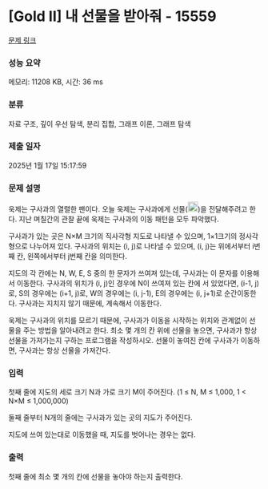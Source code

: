 # [Gold II] 내 선물을 받아줘 - 15559 

[문제 링크](https://www.acmicpc.net/problem/15559) 

### 성능 요약

메모리: 11208 KB, 시간: 36 ms

### 분류

자료 구조, 깊이 우선 탐색, 분리 집합, 그래프 이론, 그래프 탐색

### 제출 일자

2025년 1월 17일 15:17:59

### 문제 설명

<p>욱제는 구사과의 열렬한 팬이다. 오늘 욱제는 구사과에게 선물(<img alt="" class="no-responsive" src="https://onlinejudgeimages.s3-ap-northeast-1.amazonaws.com/problem/15559/1.png" style="height:20px; width:20px">)을 전달해주려고 한다. 지난 며칠간의 관찰 끝에 욱제는 구사과의 이동 패턴을 모두 파악했다.</p>

<p>구사과가 있는 곳은 N×M 크기의 직사각형 지도로 나타낼 수 있으며, 1×1크기의 정사각형으로 나누어져 있다. 구사과의 위치는 (i, j)로 나타낼 수 있으며, (i, j)는 위에서부터 i번째 칸, 왼쪽에서부터 j번째 칸을 의미한다.</p>

<p>지도의 각 칸에는 N, W, E, S 중의 한 문자가 쓰여져 있는데, 구사과는 이 문자를 이용해서 이동한다. 구사과의 위치가 (i, j)인 경우에 N이 쓰여져 있는 칸에 서 있었다면, (i-1, j)로, S의 경우에는 (i+1, j)로, W의 경우에는 (i, j-1), E의 경우에는 (i, j+1)로 순간이동한다. 구사과는 지치지 않기 때문에, 계속해서 이동한다.</p>

<p>욱제는 구사과의 위치를 모르기 때문에, 구사과가 이동을 시작하는 위치와 관계없이 선물을 주는 방법을 알아내려고 한다. 최소 몇 개의 칸 위에 선물을 놓으면, 구사과가 항상 선물을 가져가는지 구하는 프로그램을 작성하시오. 선물이 놓여진 칸에 구사과가 이동하면, 구사과는 항상 선물을 가져간다.</p>

### 입력 

 <p>첫째 줄에 지도의 세로 크기 N과 가로 크기 M이 주어진다. (1 ≤ N, M ≤ 1,000, 1 < N×M ≤ 1,000,000)</p>

<p>둘째 줄부터 N개의 줄에는 구사과가 있는 곳의 지도가 주어진다. </p>

<p>지도에 쓰여 있는대로 이동했을 때, 지도를 벗어나는 경우는 없다.</p>

### 출력 

 <p>첫째 줄에 최소 몇 개의 칸에 선물을 놓아야 하는지 출력한다.</p>

